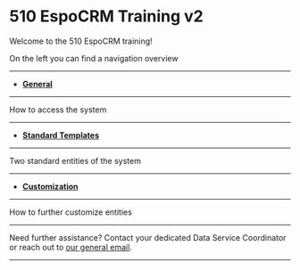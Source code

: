 # 510 EspoCRM Training v2


<!-- markdownlint-disable-next-line no-trailing-punctuation -->

Welcome to the 510 EspoCRM training!

On the left you can find a navigation overview 

---

<!-- markdownlint-disable -->
<div class="grid cards" markdown>

- [__General__](./General/index.md)
  
---

How to access the system

---
  
-  [__Standard Templates__](./standard/index.md)
  
 --- 

Two standard entities of the system 

---

-  [__Customization__](./rental/index.md)
  
---

How to further customize entities 


</div>

<!-- markdownlint-enable -->


---

Need further assistance? Contact your dedicated Data Service Coordinator
or reach out to [our general email](mailto:support@510.global).

---
